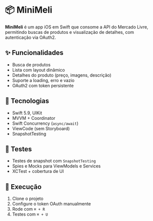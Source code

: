 # 📦 MiniMeli

**MiniMeli** é um app iOS em Swift que consome a API do Mercado Livre, permitindo buscas de produtos e visualização de detalhes, com autenticação via OAuth2.

## ✨ Funcionalidades

- Busca de produtos
- Lista com layout dinâmico
- Detalhes do produto (preço, imagens, descrição)
- Suporte a loading, erro e vazio
- OAuth2 com token persistente

## 🧱 Tecnologias

- Swift 5.9, UIKit
- MVVM + Coordinator
- Swift Concurrency (`async/await`)
- ViewCode (sem Storyboard)
- SnapshotTesting

## 🧪 Testes

- Testes de snapshot com `SnapshotTesting`
- Spies e Mocks para ViewModels e Services
- XCTest + cobertura de UI

## 🚀 Execução

1. Clone o projeto
2. Configure o token OAuth manualmente
3. Rode com `⌘ + R`
4. Testes com `⌘ + U`
